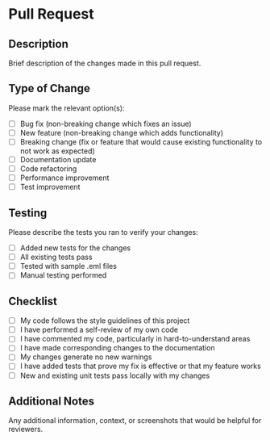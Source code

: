 # Pull Request

## Description

Brief description of the changes made in this pull request.

## Type of Change

Please mark the relevant option(s):

- [ ] Bug fix (non-breaking change which fixes an issue)
- [ ] New feature (non-breaking change which adds functionality)
- [ ] Breaking change (fix or feature that would cause existing functionality to not work as expected)
- [ ] Documentation update
- [ ] Code refactoring
- [ ] Performance improvement
- [ ] Test improvement

## Testing

Please describe the tests you ran to verify your changes:

- [ ] Added new tests for the changes
- [ ] All existing tests pass
- [ ] Tested with sample .eml files
- [ ] Manual testing performed

## Checklist

- [ ] My code follows the style guidelines of this project
- [ ] I have performed a self-review of my own code
- [ ] I have commented my code, particularly in hard-to-understand areas
- [ ] I have made corresponding changes to the documentation
- [ ] My changes generate no new warnings
- [ ] I have added tests that prove my fix is effective or that my feature works
- [ ] New and existing unit tests pass locally with my changes

## Additional Notes

Any additional information, context, or screenshots that would be helpful for reviewers. 